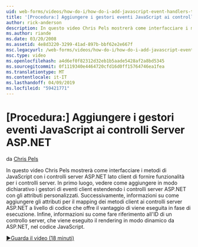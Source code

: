 ```yaml
---
uid: web-forms/videos/how-do-i/how-do-i-add-javascript-event-handlers-to-aspnet-server-controls
title: '[Procedura:] Aggiungere i gestori eventi JavaScript ai controlli Server ASP.NET | Microsoft Docs'
author: rick-anderson
description: In questo video Chris Pels mostrerà come interfacciare i metodi di JavaScript con i controlli server ASP.NET lato client di fornire funzionalità per i server Contr....
ms.author: riande
ms.date: 03/20/2008
ms.assetid: 4e8d3220-3299-41ad-897b-bbf62e2e667f
msc.legacyurl: /web-forms/videos/how-do-i/how-do-i-add-javascript-event-handlers-to-aspnet-server-controls
msc.type: video
ms.openlocfilehash: a4d6ef0f82312d32eb1b5aade5428af2a8bd5345
ms.sourcegitcommit: 0f1119340e4464720cfd16d0ff15764746ea1fea
ms.translationtype: MT
ms.contentlocale: it-IT
ms.lasthandoff: 04/09/2019
ms.locfileid: "59421771"
---
```

# <a name="how-do-i-add-javascript-event-handlers-to-aspnet-server-controls"></a>[Procedura:] Aggiungere i gestori eventi JavaScript ai controlli Server ASP.NET

da [Chris Pels](https://twitter.com/chrispels)

In questo video Chris Pels mostrerà come interfacciare i metodi di JavaScript con i controlli server ASP.NET lato client di fornire funzionalità per i controlli server. In primo luogo, vedere come aggiungere in modo dichiarativo i gestori di eventi client estendendo i controlli server ASP.NET con gli attributi personalizzati. Successivamente, informazioni su come aggiungere gli attributi per il mapping dei metodi client ai controlli server ASP.NET a livello di codice che offre il vantaggio di viene eseguita in fase di esecuzione. Infine, informazioni su come fare riferimento all'ID di un controllo server, che viene eseguito il rendering in modo dinamico da ASP.NET, nel codice JavaScript.

[&#9654;Guarda il video (18 minuti)](https://channel9.msdn.com/Blogs/ASP-NET-Site-Videos/how-do-i-add-javascript-event-handlers-to-aspnet-server-controls)

